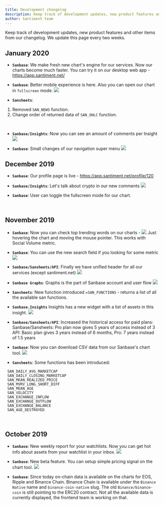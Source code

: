 ```yaml
---
title: Development changelog
description: Keep track of development updates, new product features and other items from our changelog
author: Santiment team
---
```


Keep track of development updates, new product features and other items from our changelog.
We update this page every two weeks.

## January 2020

- **`Sanbase`**: We make fresh new chart's engine for our services. Now our charts become much faster. You can try it on our desktop web app - https://app.santiment.net/

- **`Sanbase`**: Better mobile experience is here. Also you can open our chart in `fullscreen` mode.
![](mdp.png)


- **`Sansheets`**:

1. Removed `SAN_NEWS` function.
2. Change order of returned data of `SAN_OHLC` function.
<br/>


- **`Sanbase/Insights`**: Now you can see an amount of comments per Insight
![](total_comments.png)

- **`Sanbase`**: Small changes of our navigation super menu
![](insights_dropdown.png)


## December 2019

- **`Sanbase`**: Our profile page is live - https://app.santiment.net/profile/120

- **`Sanbase/Insights`**: Let's talk about crypto in our new comments
![](comments.png)

- **`Sanbase`**: User can toggle the fullscreen mode for our chart.

<br/>

## November 2019

- **`Sanbase`**: Now you can check top trending words on our charts -
![](trends-chart.png)
Just hovering the chart and moving the mouse pointer. This works with Social Volume metric.
- **`Sanbase`**: You can use the new search field if you looking for some metric
![](metrics-search.png)
- **`Sanbase/Sansheets/API`**: Finally we have unified header for all our services (except santiment.net)
![](header.png)
- **`Sanbase Graphs`**: Graphs is the part of Sanbase account and user flow
![](graphs.png)

- **`Sansheets`**: New function introduced `=SAN_FUNCTIONS` - returns a list of all the available san functions.

- **`Sanbase.Insights`** Insights has a new widget with a list of assets in this insight.
![](insights.png)

- **`Sanbase/Sansheets/API`**: Increased the historical access for paid plans:
	Sanbase/Sansheets: Pro plan now gives 5 years of access instead of 3
	API: Basic plan gives 3 years instead of 6 months, Pro: 7 years instead of 1.5 years
- **`Sanbase`**: Now you can download CSV data from our Sanbase's chart tool.
![](csv.png)

- **`Sansheets`**: Some functions has been introduced:
```
 SAN_DAILY_AVG_MARKETCAP
 SAN_DAILY_CLOSING_MARKETCAP
 SAN_MEAN_REALIZED_PRICE
 SAN_MVRV_LONG_SHORT_DIFF
 SAN_MEAN_AGE
 SAN_VELOCITY
 SAN_EXCHANGE_INFLOW
 SAN_EXCHANGE_OUTFLOW
 SAN_EXCHANGE_BALANCE
 SAN_AGE_DESTROYED
```

<br/>

## October 2019


- **`Sanbase`**: New weekly report for your watchlists. Now you can get hot info about assets from your watchlist in your inbox.
![](weekly.png)

- **`Sanbase`**: New beta feature. You can setup simple pricing signal on the chart tool.
![](signals-on-chart.png)


- **`Sanbase`**: Since today on-chain data is available on the charts for EOS, Ripple and Binance Chain. Binance Chain is available under the `Binance Native` name and `binance-coin-native` slug. The old `Binance/binance-coin` is still pointing to the ERC20 contract. Not all the available data is currently displayed, the frontend team is working on that.

